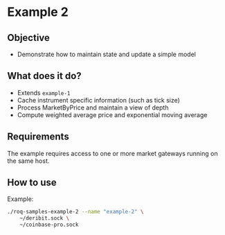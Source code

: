 # Example 2

## Objective

* Demonstrate how to maintain state and update a simple model

## What does it do?

* Extends `example-1`
* Cache instrument specific information (such as tick size)
* Process MarketByPrice and maintain a view of depth
* Compute weighted average price and exponential moving average

## Requirements

The example requires access to one or more market gateways running
on the same host.

## How to use

Example:

```bash
./roq-samples-example-2 --name "example-2" \
    ~/deribit.sock \
    ~/coinbase-pro.sock
```

